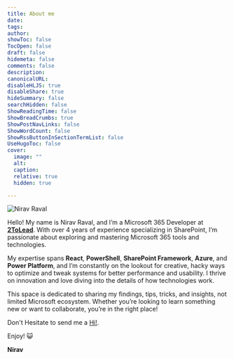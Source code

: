 ```yaml
---
title: About me
date: 
tags:
author: 
showToc: false
TocOpen: false
draft: false
hidemeta: false
comments: false
description: 
canonicalURL: 
disableHLJS: true
disableShare: true
hideSummary: false
searchHidden: false
ShowReadingTime: false
ShowBreadCrumbs: true
ShowPostNavLinks: false
ShowWordCount: false
ShowRssButtonInSectionTermList: false
UseHugoToc: false
cover:
  image: ""
  alt: 
  caption: 
  relative: true
  hidden: true

---
```

![Nirav Raval](/Images/Nirav_about.jpg)
 

Hello! My name is Nirav Raval, and I’m a Microsoft 365 Developer at [**2ToLead**](https://www.2ToLead.com). With over 4 years of experience specializing in SharePoint, I’m passionate about exploring and mastering Microsoft 365 tools and technologies.

My expertise spans **React**, **PowerShell**, **SharePoint Framework**, **Azure**, and **Power Platform**, and I’m constantly on the lookout for creative, hacky ways to optimize and tweak systems for better performance and usability. I thrive on innovation and love diving into the details of how technologies work.

This space is dedicated to sharing my findings, tips, tricks, and insights, not limited Microsoft ecosystem. Whether you’re looking to learn something new or want to collaborate, you’re in the right place!

Don't Hesitate to send me a [Hi!](mailto:contact@niravraval.com).

Enjoy! 😺

**Nirav**